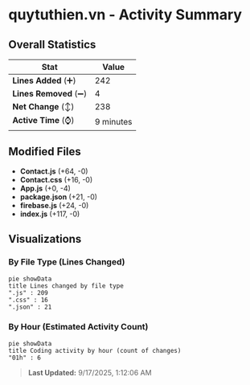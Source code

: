 # quytuthien.vn - Activity Summary 

## Overall Statistics

| Stat                   | Value                                                             |
| ---------------------- | ----------------------------------------------------------------- |
| **Lines Added** (➕)   | 242                                          |
| **Lines Removed** (➖) | 4                                        |
| **Net Change** (↕)    | 238                |
| **Active Time** (⌚)   | 9 minutes |


## Modified Files
- **Contact.js** (+64, -0)
- **Contact.css** (+16, -0)
- **App.js** (+0, -4)
- **package.json** (+21, -0)
- **firebase.js** (+24, -0)
- **index.js** (+117, -0)

## Visualizations

### By File Type (Lines Changed)

```mermaid
pie showData
title Lines changed by file type
".js" : 209
".css" : 16
".json" : 21
```

### By Hour (Estimated Activity Count)

```mermaid
pie showData
title Coding activity by hour (count of changes)
"01h" : 6
```


> **Last Updated:** 9/17/2025, 1:12:06 AM